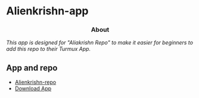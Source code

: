 # Alienkrishn-app

<h3><p align="center">About</p></h3>
<i>This app is designed for "Aliakrishn Repo" to make it easier for beginners to add this repo to their Turmux App.</i>

## App and repo

* [Alienkrishn-repo](https://github.com/Anon4You/alienkrishn)
* [Download App](https://github.com/Anon4You/Alienkrishn-app/releases/tag/v1.0)

